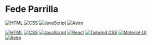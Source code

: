 # Fede Parrilla

[![HTML](https://img.shields.io/badge/-HTML-orange?style=flat-square)](https://www.w3.org/html/)
[![CSS](https://img.shields.io/badge/-CSS-blue?style=flat-square)](https://www.w3.org/Style/CSS/Overview.en.html)
[![JavaScript](https://img.shields.io/badge/-JavaScript-yellow?style=flat-square)](https://www.javascript.com/)
[![Astro](https://img.shields.io/badge/-Astro-brightgreen?style=flat-square)](https://astro.build/)

[![HTML](https://img.shields.io/badge/-HTML-orange?style=flat-square)](https://www.w3.org/html/)
[![CSS](https://img.shields.io/badge/-CSS-blue?style=flat-square)](https://www.w3.org/Style/CSS/Overview.en.html)
[![JavaScript](https://img.shields.io/badge/-JavaScript-yellow?style=flat-square)](https://www.javascript.com/)
[![React](https://img.shields.io/badge/-React-blue?style=flat-square)](https://reactjs.org/)
[![Tailwind CSS](https://img.shields.io/badge/-Tailwind_CSS-blueviolet?style=flat-square)](https://tailwindcss.com/)
[![Material-UI](https://img.shields.io/badge/-Material_UI-teal?style=flat-square)](https://material-ui.com/)
[![Astro](https://img.shields.io/badge/-Astro-brightgreen?style=flat-square)](https://astro.build/)
